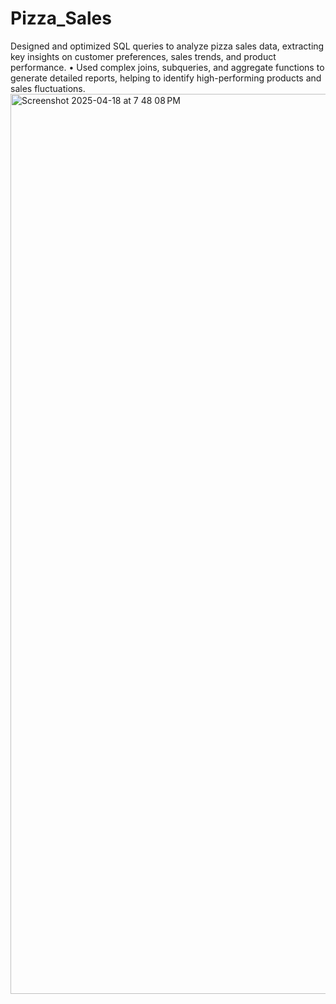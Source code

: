 # Pizza_Sales
Designed and optimized SQL queries to analyze pizza sales data, extracting key insights on customer preferences, sales trends, and product performance. • Used complex joins, subqueries, and aggregate functions to generate detailed reports, helping to identify high-performing products and sales fluctuations.
<img width="1440" alt="Screenshot 2025-04-18 at 7 48 08 PM" src="https://github.com/user-attachments/assets/b9e94ae4-59ec-4a4f-84a9-364c1060d244" />

